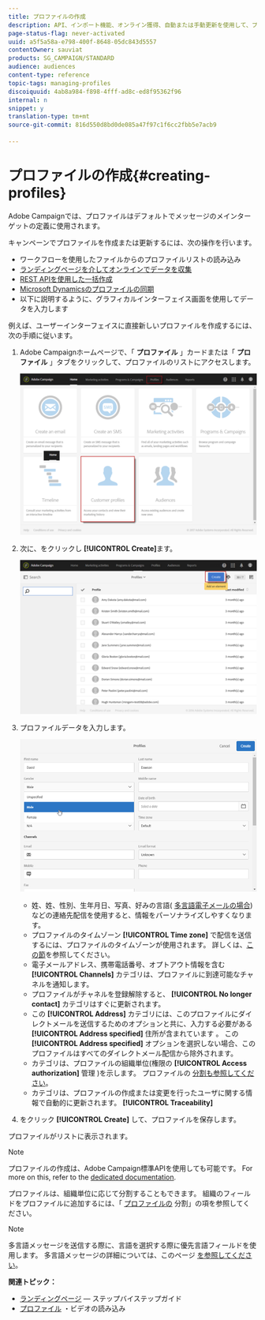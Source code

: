 ```yaml
---
title: プロファイルの作成
description: API、インポート機能、オンライン獲得、自動または手動更新を使用して、プロファイルを作成し、連絡先のデータを収集する方法を説明します。
page-status-flag: never-activated
uuid: a5f5a58a-e798-400f-8648-05dc843d5557
contentOwner: sauviat
products: SG_CAMPAIGN/STANDARD
audience: audiences
content-type: reference
topic-tags: managing-profiles
discoiquuid: 4ab8a984-f898-4fff-ad8c-ed8f95362f96
internal: n
snippet: y
translation-type: tm+mt
source-git-commit: 816d550d8bd0de085a47f97c1f6cc2fbb5e7acb9

---
```



# プロファイルの作成{#creating-profiles}

Adobe Campaignでは、プロファイルはデフォルトでメッセージのメインターゲットの定義に使用されます。

キャンペーンでプロファイルを作成または更新するには、次の操作を行います。

* ワークフローを使用したファイルからのプロファイルリストの読み込み [](../../automating/using/importing-data.md#example--import-workflow-template)
* [ランディングページを介してオンラインでデータを収集](../../channels/using/getting-started-with-landing-pages.md)
* [REST APIを使用した一括作成](../../api/using/get-started-apis.md)
* [Microsoft Dynamicsのプロファイルの同期](../../integrating/using/working-with-campaign-standard-and-microsoft-dynamics-365.md)
* 以下に説明するように、グラフィカルインターフェイス画面を使用してデータを入力します

例えば、ユーザーインターフェイスに直接新しいプロファイルを作成するには、次の手順に従います。

1. Adobe Campaignホームページで、「 **プロファイル** 」カードまたは「 **プロファイル** 」タブをクリックして、プロファイルのリストにアクセスします。

   ![](assets/profile_creation_1.png)

1. 次に、をクリックし **[!UICONTROL Create]**&#x200B;ます。

   ![](assets/profile_creation.png)

1. プロファイルデータを入力します。

   ![](assets/profile_creation1.png)

   * 姓、姓、性別、生年月日、写真、好みの言語( [多言語電子メールの場合](../../channels/using/creating-a-multilingual-email.md))などの連絡先配信を使用すると、情報をパーソナライズしやすくなります。
   * プロファイルのタイムゾーン **[!UICONTROL Time zone]** で配信を送信するには、プロファイルのタイムゾーンが使用されます。 詳しくは、[この節](../../sending/using/sending-messages-at-the-recipient-s-time-zone.md)を参照してください。
   * 電子メールアドレス、携帯電話番号、オプトアウト情報を含む **[!UICONTROL Channels]** カテゴリは、プロファイルに到達可能なチャネルを通知します。
   * プロファイルがチャネルを登録解除すると、 **[!UICONTROL No longer contact]** カテゴリはすぐに更新されます。
   * この **[!UICONTROL Address]** カテゴリには、このプロファイルにダイレクトメールを送信するためのオプションと共に、入力する必要がある **[!UICONTROL Address specified]** 住所が含まれています [](../../channels/using/about-direct-mail.md) 。 この **[!UICONTROL Address specified]** オプションを選択しない場合、このプロファイルはすべてのダイレクトメール配信から除外されます。
   * カテゴリは、プロファイルの組織単位(権限の **[!UICONTROL Access authorization]** 管理 [](../../administration/using/about-access-management.md))を示します。 プロファイルの [分割も参照してください](../../administration/using/organizational-units.md#partitioning-profiles)。
   * カテゴリは、プロファイルの作成または変更を行ったユーザに関する情報で自動的に更新されます。 **[!UICONTROL Traceability]**

1. をクリック **[!UICONTROL Create]** して、プロファイルを保存します。

プロファイルがリストに表示されます。

>[!NOTE]
>
>プロファイルの作成は、Adobe Campaign標準APIを使用しても可能です。 For more on this, refer to the [dedicated documentation](../../api/using/creating-profiles.md).

プロファイルは、組織単位に応じて分割することもできます。 組織のフィールドをプロファイルに追加するには、「 [プロファイルの](../../administration/using/organizational-units.md#partitioning-profiles) 分割」の項を参照してください。

>[!NOTE]
>
>多言語メッセージを送信する際に、言語を選択する際に優先言語フィールドを使用します。 多言語メッセージの詳細については、このページ [を参照してください](../../channels/using/creating-a-multilingual-email.md)。

**関連トピック：**

* [ランディングページ](../../channels/using/getting-started-with-landing-pages.md) — ステップバイステップガイド
* [プロファイル](https://video.tv.adobe.com/v/24993?captions=jpn) ・ビデオの読み込み
